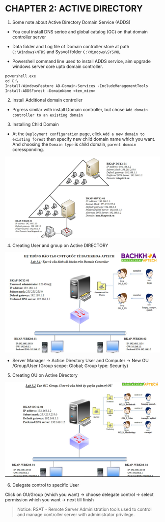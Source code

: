 # CHAPTER 2: ACTIVE DIRECTORY

1. Some note about Active Directory Domain Service (ADDS)
- You coul install DNS serice and global catalog (GC) on that domain controller server 

- Data folder and Log file of Domain controller store at path ``C:\Windows\NTDS`` and  Sysvol folder ``C:\Windows\SYSVOL``

- Powershell command line used to install ADDS service, aim upgrade windows server core upto domain controller.
```
powershell.exe
cd C:\
Install-WindowsFeature AD-Domain-Services -IncludeManagementTools
Install-ADDSForest -DomainName <ten_mien> 
```

2. Install Additional domain controller

- Prgress similar with install Domain controller, but chose ``Add domain controller to an existing domain``

3. Installing Child Domain

- At the ``Deployment configuration`` page, click ``Add a new domain to existing forest`` then specify new child domain name which you want. And choosing the ``Domain type`` is child domain, ``parent domain`` coressponding.

![child domain](https://github.com/hassj/MCSA/blob/main/image/01-Child-domain.JPG)

4. Creating User and group on Active DIRECTORY

![OU and Groups](https://github.com/hassj/MCSA/blob/main/image/01-User-group.JPG)

- Server Manager -> Actice Directory User and Computer -> New OU /Group/User (Group scope: Global; Group type: Security)

5. Creating OU on Active Directory

![OU and Groups](https://github.com/hassj/MCSA/blob/main/image/01-OU.JPG)

6. Delegate control to specific User

Click on OU/Group (which you want) -> choose delegate control -> select permission which you want -> next till finish

> Notice: RSAT - Remote Server Administration tools used to control and manage controller server with administrator privilege.

